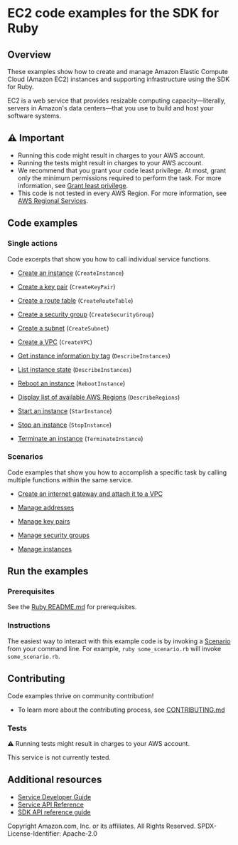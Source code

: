 # EC2 code examples for the SDK for Ruby
## Overview
These examples show how to create and manage Amazon Elastic Compute Cloud (Amazon EC2) instances and supporting infrastructure using the SDK for Ruby.

EC2 is a web service that provides resizable computing capacity—literally, servers in Amazon's data centers—that you use to build and host your software systems.

## ⚠️ Important
* Running this code might result in charges to your AWS account. 
* Running the tests might result in charges to your AWS account.
* We recommend that you grant your code least privilege. At most, grant only the minimum permissions required to perform the task. For more information, see [Grant least privilege](https://docs.aws.amazon.com/IAM/latest/UserGuide/best-practices.html#grant-least-privilege). 
* This code is not tested in every AWS Region. For more information, see [AWS Regional Services](https://aws.amazon.com/about-aws/global-infrastructure/regional-product-services).

## Code examples

### Single actions
Code excerpts that show you how to call individual service functions.

* [Create an instance](./ec2-ruby-example-create-instance.rb) (`CreateInstance`)

* [Create a key pair](./ec2-ruby-example-create-key-pair.rb) (`CreateKeyPair`)

* [Create a route table](./ec2-ruby-example-create-route-table.rb) (`CreateRouteTable`)

* [Create a security group](./ec2-ruby-example-create-security-group.rb) (`CreateSecurityGroup`)

* [Create a subnet](./ec2-ruby-example-create-subnet.rb) (`CreateSubnet`)

* [Create a VPC](./ec2-ruby-example-create-vpc.rb) (`CreateVPC`)

* [Get instance information by tag](./ec2-ruby-example-get-instance-info-by-tag.rb) (`DescribeInstances`)

* [List instance state](./ec2-ruby-example-list-state-instance-i-123abc.rb) (`DescribeInstances`)

* [Reboot an instance](./ec2-ruby-example-reboot-instance-i-123abc.rb) (`RebootInstance`)

* [Display list of available AWS Regions](./ec2-ruby-example-regions-availability-zones.rb) (`DescribeRegions`)

* [Start an instance](./ec2-ruby-example-start-instance-i-123abc.rb) (`StarInstance`)

* [Stop an instance](./ec2-ruby-example-stop-instance-i-123abc.rb) (`StopInstance`)

* [Terminate an instance](./ec2-ruby-example-terminate-instance-i-123abc.rb) (`TerminateInstance`)



### Scenarios
Code examples that show you how to accomplish a specific task by calling multiple functions within the same service.

* [Create an internet gateway and attach it to a VPC](./ec2-ruby-example-attach-igw-vpc.rb)

* [Manage addresses](./ec2-ruby-example-elastic-ips.rb)

* [Manage key pairs](./ec2-ruby-example-key-pairs.rb)

* [Manage security groups](./ec2-ruby-example-security-group.rb)

* [Manage instances](./ec2-ruby-example-manage-instances.rb)





## Run the examples

### Prerequisites

See the [Ruby README.md](https://github.com/awsdocs/aws-doc-sdk-examples/blob/main/ruby/README.md) for prerequisites.

### Instructions
The easiest way to interact with this example code is by invoking a [Scenario](#Scenarios) from your command line. For example, `ruby some_scenario.rb` will invoke `some_scenario.rb`.

## Contributing
Code examples thrive on community contribution!
* To learn more about the contributing process, see [CONTRIBUTING.md](../../../CONTRIBUTING.md)

### Tests
⚠️ Running tests might result in charges to your AWS account.

This service is not currently tested.

## Additional resources
* [Service Developer Guide](https://docs.aws.amazon.com/sdk-for-ruby/v3/developer-guide/welcome.html)
* [Service API Reference](https://docs.aws.amazon.com/sdk-for-ruby/v3/api/)
* [SDK API reference guide](https://aws.amazon.com/developer/language/ruby/)

Copyright Amazon.com, Inc. or its affiliates. All Rights Reserved. SPDX-License-Identifier: Apache-2.0
